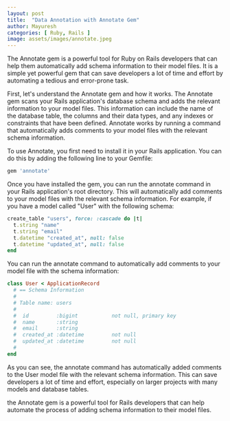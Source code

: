 ```yaml
---
layout: post
title:  "Data Annotation with Annotate Gem"
author: Mayuresh
categories: [ Ruby, Rails ]
image: assets/images/annotate.jpeg
---
```


The Annotate gem is a powerful tool for Ruby on Rails developers that can help them automatically add schema information to their model files. It is a simple yet powerful gem that can save developers a lot of time and effort by automating a tedious and error-prone task.

First, let's understand the Annotate gem and how it works. The Annotate gem scans your Rails application's database schema and adds the relevant information to your model files. This information can include the name of the database table, the columns and their data types, and any indexes or constraints that have been defined. Annotate works by running a command that automatically adds comments to your model files with the relevant schema information.

To use Annotate, you first need to install it in your Rails application. You can do this by adding the following line to your Gemfile:

```ruby
gem 'annotate'
```

Once you have installed the gem, you can run the annotate command in your Rails application's root directory. This will automatically add comments to your model files with the relevant schema information. For example, if you have a model called "User" with the following schema:

```ruby
create_table "users", force: :cascade do |t|
  t.string "name"
  t.string "email"
  t.datetime "created_at", null: false
  t.datetime "updated_at", null: false
end
```

You can run the annotate command to automatically add comments to your model file with the schema information:

```ruby
class User < ApplicationRecord
  # == Schema Information
  #
  # Table name: users
  #
  #  id         :bigint           not null, primary key
  #  name       :string
  #  email      :string
  #  created_at :datetime         not null
  #  updated_at :datetime         not null
  #
end
```

As you can see, the annotate command has automatically added comments to the User model file with the relevant schema information. This can save developers a lot of time and effort, especially on larger projects with many models and database tables.

the Annotate gem is a powerful tool for Rails developers that can help automate the process of adding schema information to their model files.
